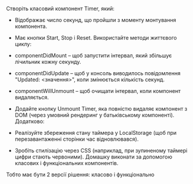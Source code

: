 Створіть класовий компонент Timer, який:
- Відображає число секунд, що пройшли з моменту монтування компонента.
- Має кнопки Start, Stop і Reset.
  Використайте методи життєвого циклу:
- componentDidMount – щоб запустити інтервал, який збільшує лічильник кожну секунду.
- componentDidUpdate – щоб у консоль виводилось повідомлення "Updated: <значення>", коли змінюється кількість секунд.
- componentWillUnmount – щоб очищати інтервал, коли компонент видаляється.
- Додайте кнопку Unmount Timer, яка повністю видаляє компонент з DOM (через умовний рендеринг у батьківському компоненті).
  Додатково:

- Реалізуйте збереження стану таймера у LocalStorage (щоб при перезавантаженні сторінки час відновлювався).
- Зробіть стилізацію через CSS (наприклад, при зупиненому таймері цифри стають червоними).
  Домашку виконати за допомогою класових і функціональних компонентів.

Тобто має бути 2 версії рішення: класово і функціонально 